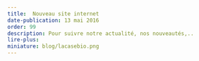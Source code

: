 ```yaml
---
title:  Nouveau site internet
date-publication: 13 mai 2016
order: 99
description: Pour suivre notre actualité, nos nouveautés,..
lire-plus:
miniature: blog/lacasebio.png
---
```

